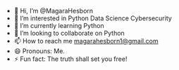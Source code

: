 - 👋 Hi, I’m @MagaraHesborn
- 👀 I’m interested in Python Data Science Cybersecurity
- 🌱 I’m currently learning Python
- 💞️ I’m looking to collaborate on Python
- 📫 How to reach me magarahesborn1@gmail.com
- 😄 Pronouns: Me.
- ⚡ Fun fact: The truth shall set you free!

<!---
MagaraHesborn/MagaraHesborn is a ✨ special ✨ repository because its `README.md` (this file) appears on your GitHub profile.
You can click the Preview link to take a look at your changes.
--->

